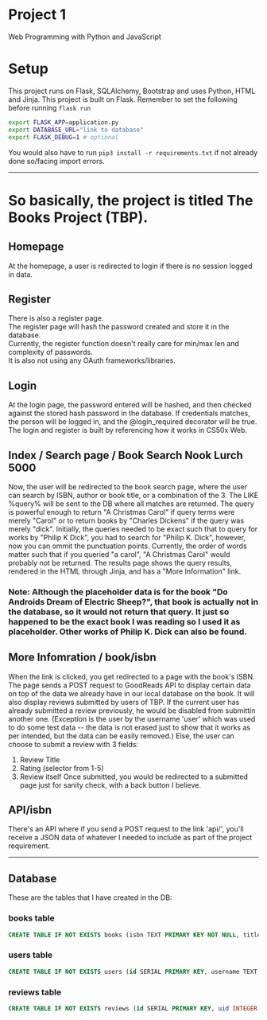 # Project 1

Web Programming with Python and JavaScript

# Setup
This project runs on Flask, SQLAlchemy, Bootstrap and uses Python, HTML and Jinja.
This project is built on Flask. Remember to set the following before running ` flask run `
```bash
export FLASK_APP=application.py
export DATABASE_URL="link to database"
export FLASK_DEBUG=1 # optional
```

You would also have to run `pip3 install -r requirements.txt` if not already done so/facing import errors.

---

# So basically, the project is titled The Books Project (TBP).
## Homepage
At the homepage, a user is redirected to login if there is no session logged in data.

## Register
There is also a register page.  
The register page will hash the password created and store it in the database.  
Currently, the register function doesn't really care for min/max len and complexity of passwords.  
It is also not using any OAuth frameworks/libraries.  

## Login
At the login page, the password entered will be hashed, and then checked against the stored hash password in the database.
If credentials matches, the person will be logged in, and the @login_required decorator will be true.
The login and register is built by referencing how it works in CS50x Web.

## Index / Search page / Book Search Nook Lurch 5000
Now, the user will be redirected to the book search page, where the user can search by ISBN, author or book title, or a combination of the 3.
The LIKE %query% will be sent to the DB where all matches are returned. 
The query is powerful enough to return "A Christmas Carol" if query terms were merely "Carol" or to return books by "Charles Dickens" if the query was merely "dick".
Initially, the queries needed to be exact such that to query for works by "Philip K Dick", you had to search for "Philip K. Dick", however, now you can ommit the punctuation points.
Currently, the order of words matter such that if you queried "a carol", "A Christmas Carol" would probably not be returned.
The results page shows the query results, rendered in the HTML through Jinja, and has a "More Information" link.
### Note: Although the placeholder data is for the book "Do Androids Dream of Electric Sheep?", that book is actually not in the database, so it would not return that query. It just so happened to be the exact book I was reading so I used it as placeholder. Other works of Philip K. Dick can also be found.

## More Infomration / book/isbn
When the link is clicked, you get redirected to a page with the book's ISBN.
The page sends a POST request to GoodReads API to display certain data on top of the data we already have in our local database on the book.
It will also display reviews submitted by users of TBP.
If the current user has already submitted a review previously, he would be disabled from submittin another one. (Exception is the user by the username 'user' which was used to do some test data -- the data is not erased just to show that it works as per intended, but the data can be easily removed.)
Else, the user can choose to submit a review with 3 fields:
1. Review Title
2. Rating (selector from 1-5)
3. Review itself
Once submitted, you would be redirected to a submitted page just for sanity check, with a back button I believe.

## API/isbn
There's an API where if you send a POST request to the link 'api/<isbn>', you'll receive a JSON data of whatever I needed to include as part of the project requirement.

---

## Database
These are the tables that I have created in the DB:

### books table
```sql
CREATE TABLE IF NOT EXISTS books (isbn TEXT PRIMARY KEY NOT NULL, title TEXT NOT NULL, author TEXT NOT NULL, year NUMERIC);
```

### users table
```sql
CREATE TABLE IF NOT EXISTS users (id SERIAL PRIMARY KEY, username TEXT NO NULL, hash TEXT NOT NULL);
```

### reviews table
```sql
CREATE TABLE IF NOT EXISTS reviews (id SERIAL PRIMARY KEY, uid INTEGER REFERENCES users (id), risbn TEXT REFERENCES books (isbn), rTitle TEXT, rRating INTEGER, review TEXT);
```
